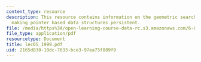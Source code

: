 ```yaml
---
content_type: resource
description: This resource contains information on the geometric search problem and
  making pointer based data structures persistent.
file: /media/https%3A/open-learning-course-data-rc.s3.amazonaws.com/6-854j-advanced-algorithms-fall-2005/2165d83010dc7633bce397ea75f889f9_lec05_1999.pdf
file_type: application/pdf
resourcetype: Document
title: lec05_1999.pdf
uid: 2165d830-10dc-7633-bce3-97ea75f889f9
---
```

